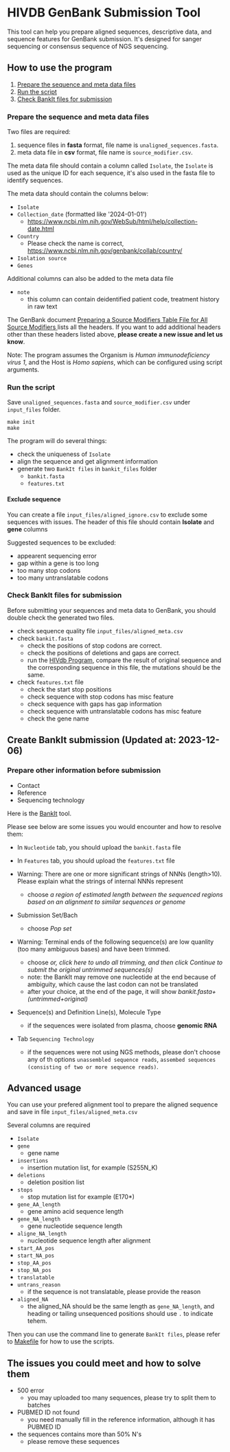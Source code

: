# HIVDB GenBank Submission Tool

This tool can help you prepare aligned sequences, descriptive data, and sequence features for GenBank submission. It's designed for sanger sequencing or consensus sequence of NGS sequencing.

## How to use the program

1. [Prepare the sequence and meta data files](#prepare-the-sequence-and-meta-data-files)
2. [Run the script](#run-the-script)
3. [Check BankIt files for submission](#check-bankit-files-for-submission)

### Prepare the sequence and meta data files

Two files are required:

1) sequence files in **fasta** format, file name is `unaligned_sequences.fasta`.
2) meta data file in **csv** format, file name is `source_modifier.csv`.


The meta data file should contain a column called `Isolate`, the `Isolate` is used as the unique ID for each sequence, it's also used in the fasta file to identify sequences.

The meta data should contain the columns below:

- `Isolate`
- `Collection_date` (formatted like '2024-01-01')
    - https://www.ncbi.nlm.nih.gov/WebSub/html/help/collection-date.html
- `Country`
    - Please check the name is correct, https://www.ncbi.nlm.nih.gov/genbank/collab/country/
- `Isolation source`
- `Genes`

Additional columns can also be added to the meta data file

- `note`
    - this column can contain deidentified patient code, treatment history in raw text

The GenBank document [Preparing a Source Modifiers Table File for All Source Modifiers
](https://www.ncbi.nlm.nih.gov/WebSub/html/help/genbank-source-table.html) lists all the headers. If you want to add additional headers other than these headers listed above, **please create a new issue and let us know**.

Note: The program assumes the Organism is *Human immunodeficiency virus 1*, and the Host is *Homo sapiens*, which can be configured using script arguments.


### Run the script

Save `unaligned_sequences.fasta` and  `source_modifier.csv` under `input_files` folder.

```shell
make init
make
```

The program will do several things:

- check the uniqueness of `Isolate`
- align the sequence and get alignment information
- generate two `BankIt files` in `bankit_files` folder
    - `bankit.fasta`
    - `features.txt`

#### Exclude sequence

You can create a file `input_files/aligned_ignore.csv` to exclude some sequences with issues. The header of this file should contain **Isolate** and **gene** columns

Suggested sequences to be excluded:

- appearent sequencing error
- gap within a gene is too long
- too many stop codons
- too many untranslatable codons

### Check BankIt files for submission

Before submitting your sequences and meta data to GenBank, you should double check the generated two files.

- check sequence quality file `input_files/aligned_meta.csv`
- check `bankit.fasta`
    - check the positions of stop codons are correct.
    - check the positions of deletions and gaps are correct.
    - run the [HIVdb Program](https://hivdb.stanford.edu/hivdb/by-sequences/), compare the result of original sequence and the corresponding sequence in this file, the mutations should be the same.
- check `features.txt` file
    - check the start stop positions
    - check sequence with stop codons has misc feature
    - check sequence with gaps has gap information
    - check sequence with untranslatable codons has misc feature
    - check the gene name


## Create BankIt submission (Updated at: 2023-12-06)


### Prepare other information before submission

- Contact
- Reference
- Sequencing technology

Here is the [BankIt](https://www.ncbi.nlm.nih.gov/WebSub/) tool.

Please see below are some issues you would encounter and how to resolve them:

- In `Nucleotide` tab, you should upload the `bankit.fasta` file
- In `Features` tab, you should upload the `features.txt` file

- Warning: There are one or more significant strings of NNNs (length>10). Please explain what the strings of internal NNNs represent
    - choose *a region of estimated length between the sequenced regions based on an alignment to similar sequences or genome*
- Submission Set/Bach
    - choose *Pop set*
- Warning: Terminal ends of the following sequence(s) are low quanlity (too many ambiguous bases) and have been trimmed.
    - choose *or, click here to undo all trimming, and then click Continue to submit the original untrimmed sequences(s)*
    - note: the BankIt may remove one nucleotide at the end because of ambiguity, which cause the last codon can not be translated
    - after your choice, at the end of the page, it will show *bankit.fasta+(untrimmed+original)*
- Sequence(s) and Definition Line(s), Molecule Type
    - if the sequences were isolated from plasma, choose **genomic RNA**
- Tab `Sequencing Technology`
    - if the sequences were not using NGS methods, please don't choose any of th options `unassembled sequence reads`, `assembed sequences (consisting of two or more sequence reads)`.


## Advanced usage

You can use your prefered alignment tool to prepare the aligned sequence and save in file `input_files/aligned_meta.csv`

Several columns are required

- `Isolate`
- `gene`
    - gene name
- `insertions`
    - insertion mutation list, for example (S255N_K)
- `deletions`
    - deletion position list
- `stops`
    - stop mutation list for example (E170*)
- `gene_AA_length`
    - gene amino acid sequence length
- `gene_NA_length`
    - gene nucleotide sequence length
- `aligne_NA_length`
    - nucleotide sequence length after alignment
- `start_AA_pos`
- `start_NA_pos`
- `stop_AA_pos`
- `stop_NA_pos`
- `translatable`
- `untrans_reason`
    - if the sequence is not translatable, please provide the reason
- `aligned_NA`
    - the aligned_NA should be the same length as `gene_NA_length`, and heading or tailing unsequenced positions should use `.` to indicate tehem.

Then you can use the command line to generate `BankIt files`, please refer to [Makefile](./Makefile) for how to use the scripts.


## The issues you could meet and how to solve them

- 500 error
    - you may uploaded too many sequences, please try to split them to batches
- PUBMED ID not found
    - you need manually fill in the reference information, although it has PUBMED ID
- the sequences contains more than 50% N's
    - please remove these sequences
